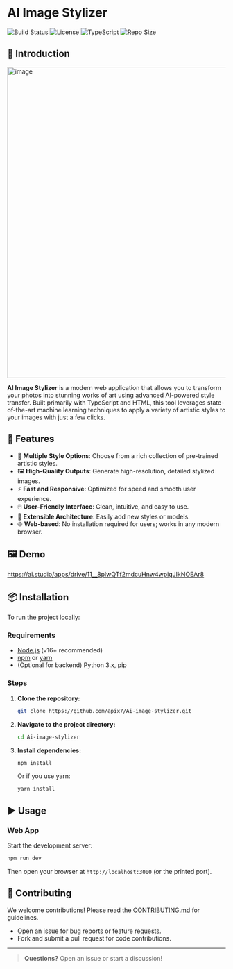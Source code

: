 # AI Image Stylizer

![Build Status](https://img.shields.io/badge/build-passing-brightgreen)
![License](https://img.shields.io/badge/license-MIT-blue)
![TypeScript](https://img.shields.io/badge/language-TypeScript-blue)
![Repo Size](https://img.shields.io/github/repo-size/apix7/Ai-image-stylizer)

## 🌟 Introduction

<img width="1280" height="717" alt="image" src="https://github.com/user-attachments/assets/d9d96113-b244-42db-8435-58ab42ebbc3f" />


**AI Image Stylizer** is a modern web application that allows you to transform your photos into stunning works of art using advanced AI-powered style transfer. Built primarily with TypeScript and HTML, this tool leverages state-of-the-art machine learning techniques to apply a variety of artistic styles to your images with just a few clicks.

## 🚀 Features

- 🎨 **Multiple Style Options**: Choose from a rich collection of pre-trained artistic styles.
- 🖼️ **High-Quality Outputs**: Generate high-resolution, detailed stylized images.
- ⚡ **Fast and Responsive**: Optimized for speed and smooth user experience.
- 🖱️ **User-Friendly Interface**: Clean, intuitive, and easy to use.
- 🔌 **Extensible Architecture**: Easily add new styles or models.
- 🌐 **Web-based**: No installation required for users; works in any modern browser.

## 🖼️ Demo



https://ai.studio/apps/drive/11__8plwQTf2mdcuHnw4wpigJIkNOEAr8       



## 📦 Installation

To run the project locally:

### Requirements

- [Node.js](https://nodejs.org/) (v16+ recommended)
- [npm](https://www.npmjs.com/) or [yarn](https://yarnpkg.com/)
- (Optional for backend) Python 3.x, pip

### Steps

1. **Clone the repository:**
    ```bash
    git clone https://github.com/apix7/Ai-image-stylizer.git
    ```
2. **Navigate to the project directory:**
    ```bash
    cd Ai-image-stylizer
    ```
3. **Install dependencies:**
    ```bash
    npm install
    ```
    Or if you use yarn:
    ```bash
    yarn install
    ```

## ▶️ Usage

### Web App

Start the development server:
```bash
npm run dev
```
Then open your browser at `http://localhost:3000` (or the printed port).


## 🤝 Contributing

We welcome contributions! Please read the [CONTRIBUTING.md](CONTRIBUTING.md) for guidelines.

- Open an issue for bug reports or feature requests.
- Fork and submit a pull request for code contributions.


---

> **Questions?** Open an issue or start a discussion!
